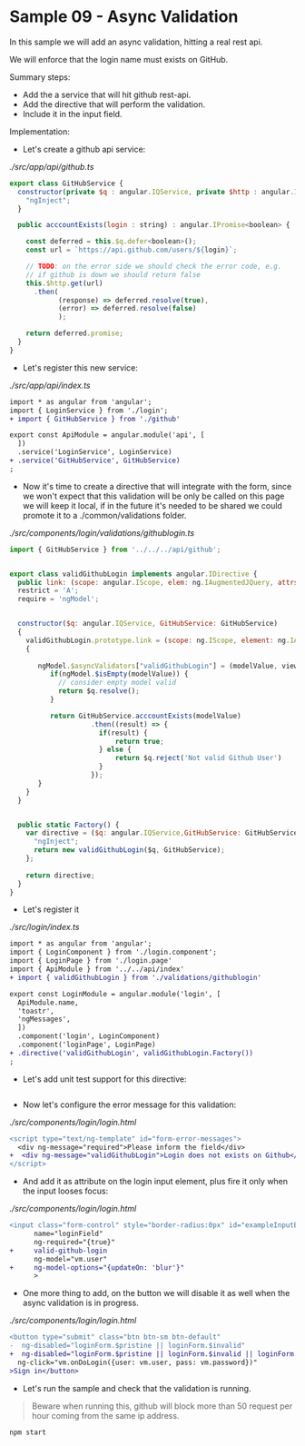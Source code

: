 # Sample 09 - Async Validation


In this sample we will add an async validation, hitting a real rest api.

We will enforce that the login name must exists on GitHub.

Summary steps:

- Add the a service that will hit github rest-api.
- Add the directive that will perform the validation.
- Include it in the input field.

Implementation:

- Let's create a github api service:


_./src/app/api/github.ts_

```javascript
export class GitHubService {    
  constructor(private $q : angular.IQService, private $http : angular.IHttpService) {
    "ngInject";
  }

  public acccountExists(login : string) : angular.IPromise<boolean> {         

    const deferred = this.$q.defer<boolean>();    
    const url = `https://api.github.com/users/${login}`;

    // TODO: on the error side we should check the error code, e.g.
    // if github is down we should return false
    this.$http.get(url)
      .then(
            (response) => deferred.resolve(true),
            (error) => deferred.resolve(false)
            );

    return deferred.promise;
  }
}
```

- Let's register this new service:

_./src/app/api/index.ts_

```diff
import * as angular from 'angular';
import { LoginService } from './login';
+ import { GitHubService } from './github'

export const ApiModule = angular.module('api', [
  ])
  .service('LoginService', LoginService)
+ .service('GitHubService', GitHubService)  
;
```

- Now it's time to create a directive that will integrate with the form,
since we won't expect that this validation will be only be called on 
this page we will keep it local, if in the future it's needed to be shared
we could promote it to a ./common/validations folder.

_./src/components/login/validations/githublogin.ts_

```javascript
import { GitHubService } from '../../../api/github';


export class validGithubLogin implements angular.IDirective {
  public link: (scope: angular.IScope, elem: ng.IAugmentedJQuery, attrs: angular.IAttributes, ngModel: angular.INgModelController) => void;
  restrict = 'A';
  require = 'ngModel';


  constructor($q: angular.IQService, GitHubService: GitHubService)
  {
    validGithubLogin.prototype.link = (scope: ng.IScope, element: ng.IAugmentedJQuery, attrs: ng.IAttributes, ngModel: angular.INgModelController) =>
    {
       
       ngModel.$asyncValidators["validGithubLogin"] = (modelValue, viewValue) => {
          if(ngModel.$isEmpty(modelValue)) {
            // consider empty model valid
            return $q.resolve();
          }

          return GitHubService.acccountExists(modelValue)
                    .then((result) => {
                      if(result) {
                          return true;
                      } else {
                          return $q.reject('Not valid Github User')
                      }
                    });
       }
    }
  }


  public static Factory() {
    var directive = ($q: angular.IQService,GitHubService: GitHubService) => {
      "ngInject";
      return new validGithubLogin($q, GitHubService);
    };
    
    return directive;
  }
}
```

- Let's register it

_./src/login/index.ts_

```diff
import * as angular from 'angular';
import { LoginComponent } from './login.component';
import { LoginPage } from './login.page'
import { ApiModule } from '../../api/index'
+ import { validGithubLogin } from './validations/githublogin'

export const LoginModule = angular.module('login', [
  ApiModule.name,
  'toastr',
  'ngMessages',
  ])
  .component('login', LoginComponent)
  .component('loginPage', LoginPage)
+ .directive('validGithubLogin', validGithubLogin.Factory())  
;
```

- Let's add unit test support for this directive:

```javascript
```

- Now let's configure the error message for this validation:

_./src/components/login/login.html_

```diff
<script type="text/ng-template" id="form-error-messages">
  <div ng-message="required">Please inform the field</div>
+  <div ng-message="validGithubLogin">Login does not exists on Github</div>
</script>
```

- And add it as attribute on the login input element, plus fire it only when the input looses focus:

_./src/components/login/login.html_

```diff
<input class="form-control" style="border-radius:0px" id="exampleInputEmail1" placeholder="Enter email"
      name="loginField"    
      ng-required="{true}" 
+     valid-github-login
      ng-model="vm.user"
+     ng-model-options="{updateOn: 'blur'}"
      >
```


- One more thing to add, on the button we will disable it as well when
the async validation is in progress.

_./src/components/login/login.html_

```diff
<button type="submit" class="btn btn-sm btn-default"
-  ng-disabled="loginForm.$pristine || loginForm.$invalid"  
+  ng-disabled="loginForm.$pristine || loginForm.$invalid || loginForm.$pending"  
  ng-click="vm.onDoLogin({user: vm.user, pass: vm.password})"
>Sign in</button>
```

- Let's run the sample and check that the validation is running.

> Beware when running this, github will block more than 50 request per hour
coming from the same ip address.

```cmd
npm start
```

